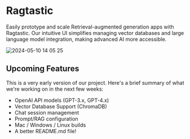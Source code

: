 # Ragtastic
Easily prototype and scale Retrieval-augmented generation apps with Ragtastic. Our intuitive UI simplifies managing vector databases and large language model integration, making advanced AI more accessible.

![2024-05-10 14 05 25](https://github.com/Yerrington-Consulting/Ragtastic/assets/2257834/88e18383-6298-4bce-b1e5-4b66eeb9798d)

## Upcoming Features

This is a very early version of our project.  Here's a brief summary of what we're working on in the next few weeks:

- OpenAI API models (GPT-3.x, GPT-4.x)
- Vector Database Support (ChromaDB)
- Chat session management
- Prompt/RAG configuration
- Mac / Windows / Linux builds
- A better README.md file!
